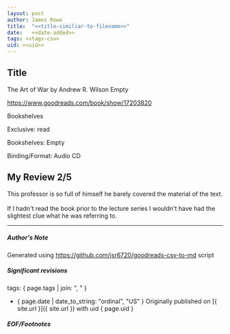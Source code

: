```yaml
---
layout: post
author: James Rowe
title:  "<<title-similiar-to-filename>>"
date:   <<date-added>>
tags: <<tags-csv>
uid: <<uid>>
---
```


<!-- highly dependent on how you personally use jekyll templates, and how you want this to show up -->

## Title

The Art of War by Andrew R. Wilson
Empty 

https://www.goodreads.com/book/show/17203820

Bookshelves

Exclusive: read

Bookshelves: Empty

Binding/Format: Audio CD

## My Review 2/5

This professor is so full of himself he barely covered the material of the text.<br/><br/>If I hadn't read the book prior to the lecture series I wouldn't have had the slightest clue what he was referring to.

---

##### Author's Note

Generated using https://github.com/jsr6720/goodreads-csv-to-md script

##### Significant revisions

tags: { page.tags | join: ", " } <!-- todo move this somewhere -->

- { page.date | date_to_string: "ordinal", "US" } Originally published on [{ site.url }]({ site.url }) with uid { page.uid }

##### EOF/Footnotes
